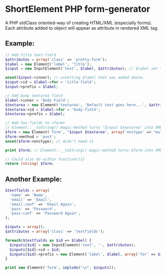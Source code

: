 ShortElement PHP form-generator
===============================

A PHP stdClass oriented-way of creating HTML/XML (especially forms). 
Each attribute added to object will appear as attribute in rendered XML tag.


## Example: 
```php
// Add title text-field
$attributes = array('class' => 'pretty-form');
$label = new Element('label', 'Title');
$input = new InputElement('text', $label, $attributes); // $label set to $input->inner

unset($input->inner); // unsetting $label that was added above.
$input->id = $label->for = 'title-field';
$input->prefix = $label;

// Add body textarea field
$label->inner = 'Body Field';
$textarea = new Element('textarea', 'Default text goes here...', $attributes);
$textarea->id = $label->for = 'body-field';
$textarea->prefix = $label;

// Add two fields to <form>
// Element::__toString() magic-method turns "$input $textarea" into XML =)
$form = new Element('form', "$input $textarea", array('enctype' => "multipart/form-data"));
$form->method = 'post';
unset($form->enctype); // didn't need it

print $form; // Element::__toString() magic-method turns $form into XML =)

// Could also do within function(){}
return (string) $form;
```


## Another Example:
```php
$textfields = array(
  'name' => 'Name',
  'email' => 'Email',
  'email-conf' => 'Email Again',
  'pass' => 'Password',
  'pass-conf' => 'Password Again',
);

$inputs = array();
$attributes = array('class' => 'textfields');

foreach($textfields as $id => $label) {
  $inputs[$id] = new InputElement('text', '', $attributes);
  $inputs[$id]->id = $id;
  $inputs[$id]->prefix = new Element('label', $label, array('for' => $id));
}

print new Element('form', implode("\n", $inputs));
```
